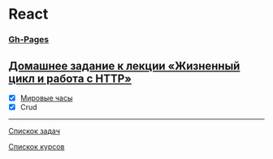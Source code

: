 # React
### [Gh-Pages](https://tomsg03.github.io/ra-lifecycle-crud/)

## [Домашнее задание к лекции «Жизненный цикл и работа с HTTP»](https://github.com/TomSG03/ra16-homeworks/tree/master/lifecycle-http)

- [x] [Мировые часы](https://github.com/TomSG03/ra-lifecycle-watches)
- [x] Crud

---
[Спискок задач](https://github.com/TomSG03/ra-homeworks-list)

[Спискок курсов](https://github.com/TomSG03/Training-in-Netology)

